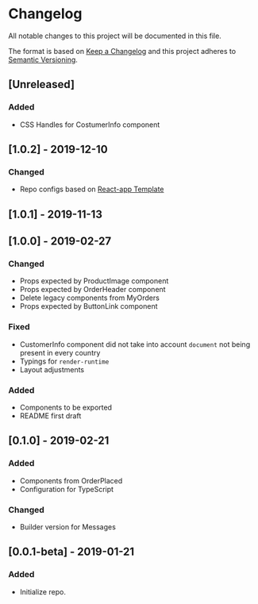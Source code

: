 # Changelog

All notable changes to this project will be documented in this file.

The format is based on [Keep a Changelog](http://keepachangelog.com/en/1.0.0/)
and this project adheres to [Semantic Versioning](http://semver.org/spec/v2.0.0.html).

## [Unreleased]

### Added

- CSS Handles for CostumerInfo component

## [1.0.2] - 2019-12-10

### Changed

- Repo configs based on [React-app Template](https://github.com/vtex-apps/react-app-template/)

## [1.0.1] - 2019-11-13

## [1.0.0] - 2019-02-27

### Changed

- Props expected by ProductImage component
- Props expected by OrderHeader component
- Delete legacy components from MyOrders
- Props expected by ButtonLink component

### Fixed

- CustomerInfo component did not take into account `document` not being present in every country
- Typings for `render-runtime`
- Layout adjustments

### Added

- Components to be exported
- README first draft

## [0.1.0] - 2019-02-21

### Added

- Components from OrderPlaced
- Configuration for TypeScript

### Changed

- Builder version for Messages

## [0.0.1-beta] - 2019-01-21

### Added

- Initialize repo.
